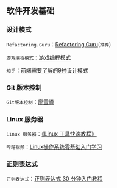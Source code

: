 ## 软件开发基础

### 设计模式
`Refactoring.Guru`：[Refactoring.Guru](https://refactoringguru.cn/)(`推荐`)

`游戏编程模式`：[游戏编程模式](https://gpp.tkchu.me/)

`知乎`：[前端需要了解的9种设计模式](https://zhuanlan.zhihu.com/p/133263261)

### Git 版本控制
`Git版本控制`：[廖雪峰](https://www.liaoxuefeng.com/wiki/896043488029600)

### Linux 服务器
`Linux 服务器`：[《Linux 工具快速教程》](https://linuxtools-rst.readthedocs.io/zh_CN/latest/)

`哔站视频`：[Linux操作系统零基础入门学习](https://www.bilibili.com/video/BV1pE411C7ho)

### 正则表达式
`正则表达式`：[正则表达式 30 分钟入门教程](https://deerchao.cn/tutorials/regex/regex.htm)

